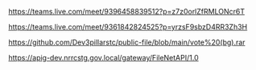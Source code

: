 
https://teams.live.com/meet/9396458839512?p=z7z0orlZfRMLONcr6T


https://teams.live.com/meet/9361842824525?p=yrzsF9sbzD4RR3Zh3H


https://github.com/Dev3pillarstc/public-file/blob/main/vote%20(bg).rar

https://apig-dev.nrrcstg.gov.local/gateway/FileNetAPI/1.0

